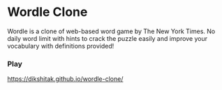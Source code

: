# Wordle Clone
Wordle is a clone of web-based word game by The New York Times. No daily word limit with hints to crack the puzzle easily and improve your vocabulary with definitions provided!

### Play
https://dikshitak.github.io/wordle-clone/
